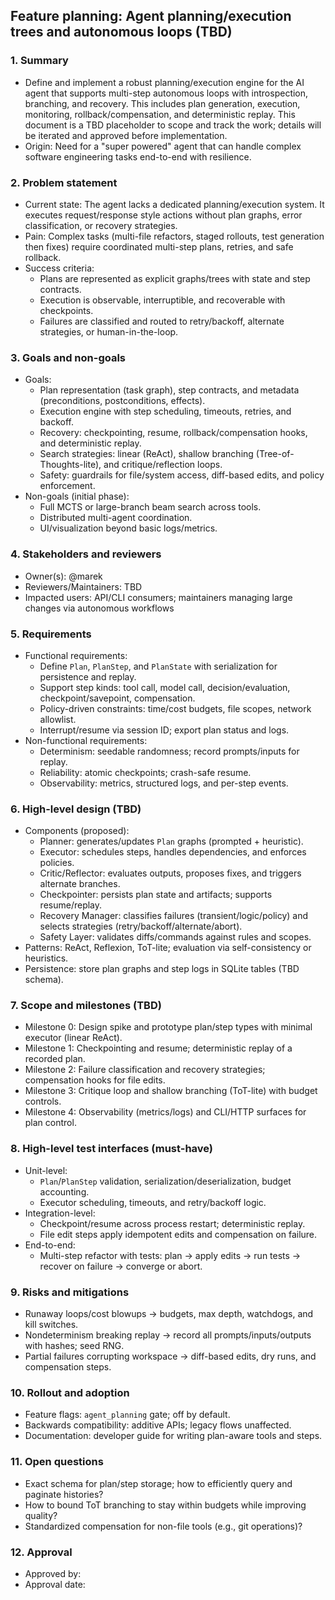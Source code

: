 ## Feature planning: Agent planning/execution trees and autonomous loops (TBD)

### 1. Summary

- Define and implement a robust planning/execution engine for the AI agent that supports multi-step autonomous loops with introspection, branching, and recovery. This includes plan generation, execution, monitoring, rollback/compensation, and deterministic replay. This document is a TBD placeholder to scope and track the work; details will be iterated and approved before implementation.
- Origin: Need for a "super powered" agent that can handle complex software engineering tasks end-to-end with resilience.

### 2. Problem statement

- Current state: The agent lacks a dedicated planning/execution system. It executes request/response style actions without plan graphs, error classification, or recovery strategies.
- Pain: Complex tasks (multi-file refactors, staged rollouts, test generation then fixes) require coordinated multi-step plans, retries, and safe rollback.
- Success criteria:
  - Plans are represented as explicit graphs/trees with state and step contracts.
  - Execution is observable, interruptible, and recoverable with checkpoints.
  - Failures are classified and routed to retry/backoff, alternate strategies, or human-in-the-loop.

### 3. Goals and non-goals

- Goals:
  - Plan representation (task graph), step contracts, and metadata (preconditions, postconditions, effects).
  - Execution engine with step scheduling, timeouts, retries, and backoff.
  - Recovery: checkpointing, resume, rollback/compensation hooks, and deterministic replay.
  - Search strategies: linear (ReAct), shallow branching (Tree-of-Thoughts-lite), and critique/reflection loops.
  - Safety: guardrails for file/system access, diff-based edits, and policy enforcement.
- Non-goals (initial phase):
  - Full MCTS or large-branch beam search across tools.
  - Distributed multi-agent coordination.
  - UI/visualization beyond basic logs/metrics.

### 4. Stakeholders and reviewers

- Owner(s): @marek
- Reviewers/Maintainers: TBD
- Impacted users: API/CLI consumers; maintainers managing large changes via autonomous workflows

### 5. Requirements

- Functional requirements:
  - Define `Plan`, `PlanStep`, and `PlanState` with serialization for persistence and replay.
  - Support step kinds: tool call, model call, decision/evaluation, checkpoint/savepoint, compensation.
  - Policy-driven constraints: time/cost budgets, file scopes, network allowlist.
  - Interrupt/resume via session ID; export plan status and logs.
- Non-functional requirements:
  - Determinism: seedable randomness; record prompts/inputs for replay.
  - Reliability: atomic checkpoints; crash-safe resume.
  - Observability: metrics, structured logs, and per-step events.

### 6. High-level design (TBD)

- Components (proposed):
  - Planner: generates/updates `Plan` graphs (prompted + heuristic).
  - Executor: schedules steps, handles dependencies, and enforces policies.
  - Critic/Reflector: evaluates outputs, proposes fixes, and triggers alternate branches.
  - Checkpointer: persists plan state and artifacts; supports resume/replay.
  - Recovery Manager: classifies failures (transient/logic/policy) and selects strategies (retry/backoff/alternate/abort).
  - Safety Layer: validates diffs/commands against rules and scopes.
- Patterns: ReAct, Reflexion, ToT-lite; evaluation via self-consistency or heuristics.
- Persistence: store plan graphs and step logs in SQLite tables (TBD schema).

### 7. Scope and milestones (TBD)

- Milestone 0: Design spike and prototype plan/step types with minimal executor (linear ReAct).
- Milestone 1: Checkpointing and resume; deterministic replay of a recorded plan.
- Milestone 2: Failure classification and recovery strategies; compensation hooks for file edits.
- Milestone 3: Critique loop and shallow branching (ToT-lite) with budget controls.
- Milestone 4: Observability (metrics/logs) and CLI/HTTP surfaces for plan control.

### 8. High-level test interfaces (must-have)

- Unit-level:
  - `Plan`/`PlanStep` validation, serialization/deserialization, budget accounting.
  - Executor scheduling, timeouts, and retry/backoff logic.
- Integration-level:
  - Checkpoint/resume across process restart; deterministic replay.
  - File edit steps apply idempotent edits and compensation on failure.
- End-to-end:
  - Multi-step refactor with tests: plan → apply edits → run tests → recover on failure → converge or abort.

### 9. Risks and mitigations

- Runaway loops/cost blowups → budgets, max depth, watchdogs, and kill switches.
- Nondeterminism breaking replay → record all prompts/inputs/outputs with hashes; seed RNG.
- Partial failures corrupting workspace → diff-based edits, dry runs, and compensation steps.

### 10. Rollout and adoption

- Feature flags: `agent_planning` gate; off by default.
- Backwards compatibility: additive APIs; legacy flows unaffected.
- Documentation: developer guide for writing plan-aware tools and steps.

### 11. Open questions

- Exact schema for plan/step storage; how to efficiently query and paginate histories?
- How to bound ToT branching to stay within budgets while improving quality?
- Standardized compensation for non-file tools (e.g., git operations)?

### 12. Approval

- Approved by: <!-- maintainer(s) -->
- Approval date:


